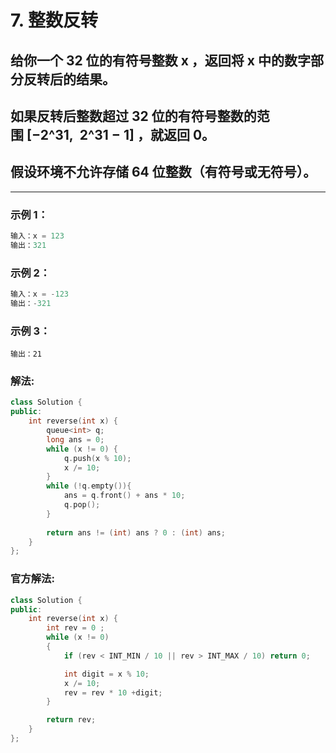 # **7. 整数反转**

## 给你一个 32 位的有符号整数 x ，返回将 x 中的数字部分反转后的结果。
## 如果反转后整数超过 32 位的有符号整数的范围 [−2^31,  2^31 − 1] ，就返回 0。
## 假设环境不允许存储 64 位整数（有符号或无符号）。

---

### **示例 1：**

```c
输入：x = 123
输出：321
```

### **示例 2：**

```c
输入：x = -123
输出：-321
```

### **示例 3：**

```c输入：x = 120
输出：21
```

### **解法:**

```c++
class Solution {
public:
    int reverse(int x) {
        queue<int> q;
        long ans = 0;
        while (x != 0) {
            q.push(x % 10);
            x /= 10;
        }
        while (!q.empty()){
            ans = q.front() + ans * 10;
            q.pop();
        }
       
        return ans != (int) ans ? 0 : (int) ans;
    }
};
```

### **官方解法:**

```c++
class Solution {
public:
    int reverse(int x) {
        int rev = 0 ;
        while (x != 0)
        {
            if (rev < INT_MIN / 10 || rev > INT_MAX / 10) return 0;

            int digit = x % 10;
            x /= 10;
            rev = rev * 10 +digit;
        }

        return rev;
    }
};
```
